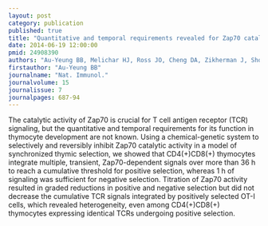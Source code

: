 ```yaml
---
layout: post
category: publication
published: true
title: "Quantitative and temporal requirements revealed for Zap70 catalytic activity during T cell development."
date: 2014-06-19 12:00:00
pmid: 24908390
authors: "Au-Yeung BB, Melichar HJ, Ross JO, Cheng DA, Zikherman J, Shokat KM, Robey EA, Weiss A"
firstauthor: "Au-Yeung BB"
journalname: "Nat. Immunol."
journalvolume: 15
journalissue: 7
journalpages: 687-94
---
```


The catalytic activity of Zap70 is crucial for T cell antigen receptor (TCR) signaling, but the quantitative and temporal requirements for its function in thymocyte development are not known. Using a chemical-genetic system to selectively and reversibly inhibit Zap70 catalytic activity in a model of synchronized thymic selection, we showed that CD4(+)CD8(+) thymocytes integrate multiple, transient, Zap70-dependent signals over more than 36 h to reach a cumulative threshold for positive selection, whereas 1 h of signaling was sufficient for negative selection. Titration of Zap70 activity resulted in graded reductions in positive and negative selection but did not decrease the cumulative TCR signals integrated by positively selected OT-I cells, which revealed heterogeneity, even among CD4(+)CD8(+) thymocytes expressing identical TCRs undergoing positive selection.

